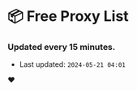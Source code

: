 # :package: Free Proxy List
### Updated every 15 minutes.

- Last updated: `2024-05-21 04:01`

:heart:

